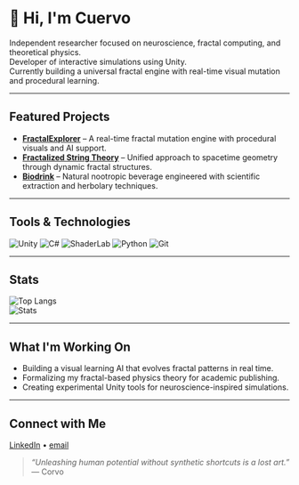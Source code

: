 # 👋 Hi, I'm Cuervo

 Independent researcher focused on neuroscience, fractal computing, and theoretical physics.  
 Developer of interactive simulations using Unity.  
 Currently building a universal fractal engine with real-time visual mutation and procedural learning.

---

##  Featured Projects

-  [**FractalExplorer**](https://github.com/yourusername/FractalExplorer) – A real-time fractal mutation engine with procedural visuals and AI support.
-  [**Fractalized String Theory**](https://github.com/yourusername/FractalStringTheory) – Unified approach to spacetime geometry through dynamic fractal structures.
-  [**Biodrink**](https://github.com/yourusername/Biodrink) – Natural nootropic beverage engineered with scientific extraction and herbolary techniques.

---

##  Tools & Technologies

![Unity](https://img.shields.io/badge/Engine-Unity-white?logo=unity&logoColor=black)
![C#](https://img.shields.io/badge/Code-C%23-239120?logo=csharp&logoColor=white)
![ShaderLab](https://img.shields.io/badge/Shaders-ShaderLab-ff6f00)
![Python](https://img.shields.io/badge/Python-3.x-blue?logo=python)
![Git](https://img.shields.io/badge/Version-Git-F05032?logo=git&logoColor=white)

---

##  Stats

![Top Langs](https://github-readme-stats.vercel.app/api/top-langs/?username=yourusername&layout=compact&theme=dracula)  
![Stats](https://github-readme-stats.vercel.app/api?username=yourusername&show_icons=true&theme=dracula)

---

##  What I'm Working On

- Building a visual learning AI that evolves fractal patterns in real time.
- Formalizing my fractal-based physics theory for academic publishing.
- Creating experimental Unity tools for neuroscience-inspired simulations.

---

##  Connect with Me

[LinkedIn](https://linkedin.com/in/yourusername) • [email](mailto:danielcuervor01@gmail.com)

> *“Unleashing human potential without synthetic shortcuts is a lost art.”*  
> — Corvo
